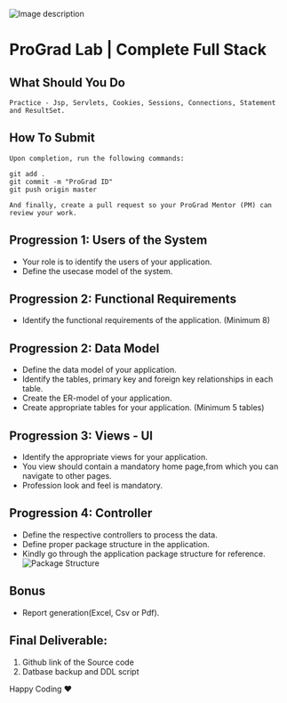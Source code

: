 ![Image description](https://i1.faceprep.in/ProGrad/face-logo-resized.png)

# ProGrad Lab | Complete Full Stack 



## What Should You Do
```
Practice - Jsp, Servlets, Cookies, Sessions, Connections, Statement and ResultSet.
```

## How To Submit
```
Upon completion, run the following commands:

git add .
git commit -m "ProGrad ID"
git push origin master

And finally, create a pull request so your ProGrad Mentor (PM) can review your work.
```
## Progression 1: Users of the System
  - Your role is to identify the users of your application.
  - Define the usecase model of the system.

## Progression 2: Functional Requirements
  - Identify the functional requirements of the application. (Minimum 8)

## Progression 2: Data Model
  - Define the data model of your application.
  - Identify the tables, primary key and foreign key relationships in each table.
  - Create the ER-model of your application.
  - Create appropriate tables for your application. (Minimum 5 tables)

## Progression 3: Views - UI
  - Identify the appropriate views for your application.
  - You view should contain a mandatory home page,from which you can navigate to other pages.
  - Profession look and feel is mandatory.

## Progression 4: Controller
  - Define the respective controllers to process the data.
  - Define proper package structure in the application.
  - Kindly go through the application package structure for reference.
  ![Package Structure](https://i1.faceprep.in/ProGrad/jsp-day-3-project.png)

## Bonus
  - Report generation(Excel, Csv or Pdf).

## Final Deliverable:
1. Github link of the Source code
2. Datbase backup and DDL script


Happy Coding ❤️
